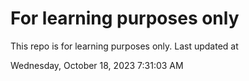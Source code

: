 # For learning purposes only
This repo is for learning purposes only.
Last updated at

Wednesday, October 18, 2023 7:31:03 AM

